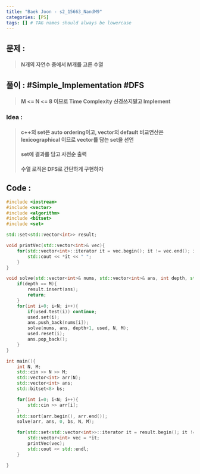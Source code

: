 ```yaml
---
title: "Baek Joon - s2_15663_NandM9"
categories: [PS]
tags: [] # TAG names should always be lowercase
---
```

## 문제 : 
> #### N개의 자연수 중에서 M개를 고른 수열

## 풀이 : #Simple_Implementation #DFS
> #### M <= N <= 8 이므로 Time Complexity 신경쓰지말고 Implement

### Idea : 
> #### c++의 set은 auto ordering이고, vector의 default 비교연산은 lexicographical 이므로 vector를 담는 set을 선언
> #### set에 결과를 담고 사전순 출력
> #### 수열 로직은 DFS로 간단하게 구현하자




## Code :
```cpp
#include <iostream>
#include <vector>
#include <algorithm>
#include <bitset>
#include <set>

std::set<std::vector<int>> result;

void printVec(std::vector<int>& vec){
    for(std::vector<int>::iterator it = vec.begin(); it != vec.end(); it++){
        std::cout << *it << " ";
    }
}

void solve(std::vector<int>& nums, std::vector<int>& ans, int depth, std::bitset<8> used, int N, int M){
    if(depth == M){
        result.insert(ans);
        return;
    }
    for(int i=0; i<N; i++){
        if(used.test(i)) continue;
        used.set(i);
        ans.push_back(nums[i]);
        solve(nums, ans, depth+1, used, N, M);
        used.reset(i);
        ans.pop_back();
    }
}

int main(){
    int N, M;
    std::cin >> N >> M;
    std::vector<int> arr(N);
    std::vector<int> ans;
    std::bitset<8> bs;

    for(int i=0; i<N; i++){
        std::cin >> arr[i];
    }
    std::sort(arr.begin(), arr.end());
    solve(arr, ans, 0, bs, N, M);

    for(std::set<std::vector<int>>::iterator it = result.begin(); it != result.end(); it++){
        std::vector<int> vec = *it;
        printVec(vec);
        std::cout << std::endl;
    }

}
```